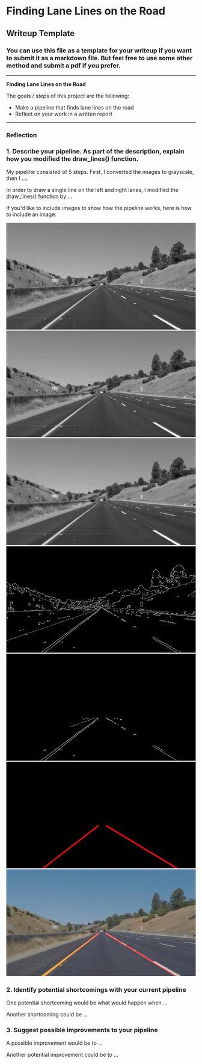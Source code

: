 # **Finding Lane Lines on the Road** 

## Writeup Template

### You can use this file as a template for your writeup if you want to submit it as a markdown file. But feel free to use some other method and submit a pdf if you prefer.

---

**Finding Lane Lines on the Road**

The goals / steps of this project are the following:
* Make a pipeline that finds lane lines on the road
* Reflect on your work in a written report


[//]: # (Image References)

[image1]: ./report_images_output/1-gray.jpg "Grayscale"
[image2]: ./report_images_output/2-normalized.jpg "Normalized"
[image3]: ./report_images_output/3-blur.jpg "Gausian Blur"
[image4]: ./report_images_output/4-canny_edges.jpg "Canny Edges"
[image5]: ./report_images_output/5-roi.jpg "Region of Interest"
[image6]: ./report_images_output/6-h_lines.jpg "Grayscale"
[image7]: ./report_images_output/7-final_img.jpg "Final Output"


---

### Reflection

### 1. Describe your pipeline. As part of the description, explain how you modified the draw_lines() function.

My pipeline consisted of 5 steps. First, I converted the images to grayscale, then I .... 

In order to draw a single line on the left and right lanes, I modified the draw_lines() function by ...

If you'd like to include images to show how the pipeline works, here is how to include an image: 

![alt text][image1]
![alt text][image2]
![alt text][image3]
![alt text][image4]
![alt text][image5]
![alt text][image6]
![alt text][image7]


### 2. Identify potential shortcomings with your current pipeline


One potential shortcoming would be what would happen when ... 

Another shortcoming could be ...


### 3. Suggest possible improvements to your pipeline

A possible improvement would be to ...

Another potential improvement could be to ...
